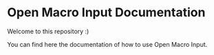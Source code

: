 # Open Macro Input Documentation

Welcome to this repository :)

You can find here the documentation of how to use Open Macro Input.
